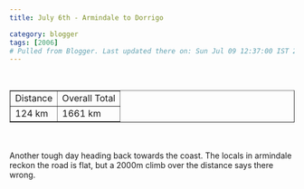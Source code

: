 ```yaml
---
title: July 6th - Armindale to Dorrigo

category: blogger
tags: [2006]
# Pulled from Blogger. Last updated there on: Sun Jul 09 12:37:00 IST 2006
---
```

<TABLE BORDER="1"><TR><TD>Distance</TD><TD>Overall Total</TD></TR><br /><TR><TD>124 km</TD><TD>1661 km</TD></TR></TABLE><br /><br />Another tough day heading back towards the coast. The locals in armindale reckon the road is flat, but a 2000m climb over the distance says there wrong.
